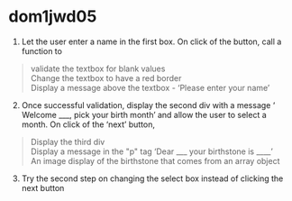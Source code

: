 # dom1jwd05
 1) Let the user enter a name in the first box. On click of the button, call a function to  
>  validate the textbox for blank values  
> Change the textbox to have a red border  
> Display a message above the textbox - ‘Please enter your name’  
>   
2)  Once successful validation, display the second div with a message ‘ Welcome ___, pick your birth month’ and allow the user to select a month. On click of the ‘next’ button,   
> Display the third div  
> Display a message in the "p" tag ‘Dear ___ your birthstone is ____’  
> An image display of the birthstone that comes from an array object   
  
3) Try the second step on changing the select box instead of clicking the next button  